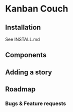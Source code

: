 Kanban Couch
===========================

Installation
--------------------------
See INSTALL.md

Components
--------------------------


Adding a story
--------------------------


Roadmap
--------------------------

### Bugs & Feature requests
